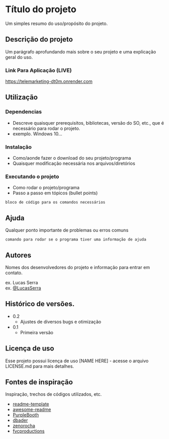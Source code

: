 # Título do projeto

Um simples resumo do uso/propósito do projeto.

## Descrição do projeto

Um parágrafo aprofundando mais sobre o seu projeto e uma explicação geral do uso.

### Link Para Aplicação (LIVE)
https://telemarketing-dt0m.onrender.com

## Utilização

### Dependencias

* Descreve quaisquer prerequisitos, bibliotecas, versão do SO, etc., que é necessário para rodar o projeto.
* exemplo. Windows 10...

### Instalação

* Como/aonde fazer o download do seu projeto/programa
* Quaisquer modificação necessária nos arquivos/diretórios

### Executando o projeto

* Como rodar o projeto/programa
* Passo a passo em tópicos (bullet points)
```
bloco de código para os comandos necessários
```

## Ajuda

Qualquer ponto importante de problemas ou erros comuns
```
comando para rodar se o programa tiver uma informação de ajuda
```

## Autores

Nomes dos desenvolvedores do projeto e informação para entrar em contato.

ex. Lucas Serra  
ex. [@LucasSerra](https://www.linkedin.com/in/lucasserra03/)

## Histórico de versões.

* 0.2
	* Ajustes de diversos bugs e otimização
* 0.1
    * Primeira versão

## Licença de uso

Esse projeto possui licença de uso [NAME HERE] - acesse o arquivo LICENSE.md para mais detalhes.

## Fontes de inspiração

Inspiração, trechos de códigos utilizados, etc.
* [readme-template](https://gist.github.com/DomPizzie/7a5ff55ffa9081f2de27c315f5018afc)
* [awesome-readme](https://github.com/matiassingers/awesome-readme)
* [PurpleBooth](https://gist.github.com/PurpleBooth/109311bb0361f32d87a2)
* [dbader](https://github.com/dbader/readme-template)
* [zenorocha](https://gist.github.com/zenorocha/4526327)
* [fvcproductions](https://gist.github.com/fvcproductions/1bfc2d4aecb01a834b46)
